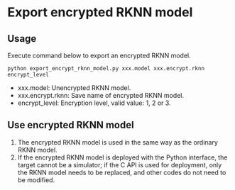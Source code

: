 # Export encrypted RKNN model
## Usage
Execute command below to export an encrypted RKNN model. 
```
python export_encrypt_rknn_model.py xxx.model xxx.encrypt.rknn encrypt_level
```
- xxx.model: Unencrypted RKNN model.
- xxx.encrypt.rknn: Save name of encrypted RKNN model.
- encrypt_level: Encryption level, valid value: 1, 2 or 3.
## Use encrypted RKNN model
1. The encrypted RKNN model is used in the same way as the ordinary RKNN model.
2. If the encrypted RKNN model is deployed with the Python interface, the target cannot be a simulator; if the C API is used for deployment, only the RKNN model needs to be replaced, and other codes do not need to be modified.
